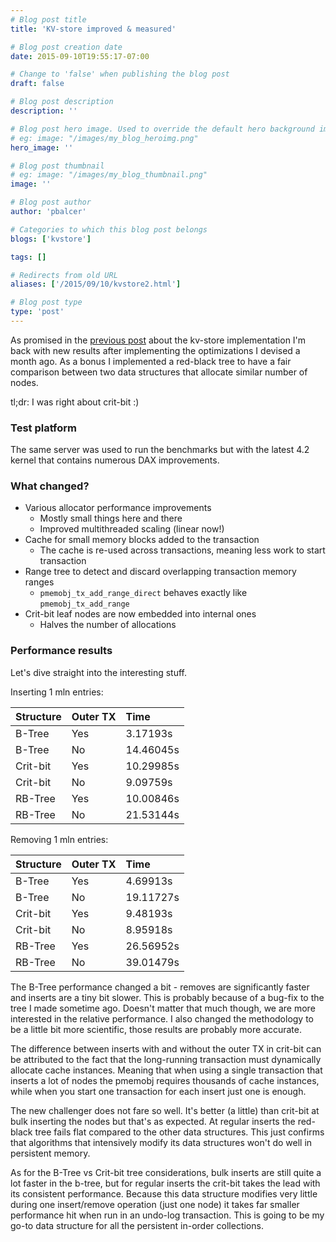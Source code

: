 ```yaml
---
# Blog post title
title: 'KV-store improved & measured'

# Blog post creation date
date: 2015-09-10T19:55:17-07:00

# Change to 'false' when publishing the blog post
draft: false

# Blog post description
description: ''

# Blog post hero image. Used to override the default hero background image.
# eg: image: "/images/my_blog_heroimg.png"
hero_image: ''

# Blog post thumbnail
# eg: image: "/images/my_blog_thumbnail.png"
image: ''

# Blog post author
author: 'pbalcer'

# Categories to which this blog post belongs
blogs: ['kvstore']

tags: []

# Redirects from old URL
aliases: ['/2015/09/10/kvstore2.html']

# Blog post type
type: 'post'
---
```


As promised in the
[previous post](/blog/2015/07/transactional-key-value-store-using-libpmemobj-diy/)
about the kv-store implementation I'm back with new results after implementing
the optimizations I devised a month ago. As a bonus I implemented a red-black
tree to have a fair comparison between two data structures that allocate similar
number of nodes.

tl;dr: I was right about crit-bit :)

### Test platform

The same server was used to run the benchmarks but with the latest 4.2 kernel
that contains numerous DAX improvements.

### What changed?

- Various allocator performance improvements
  - Mostly small things here and there
  - Improved multithreaded scaling (linear now!)
- Cache for small memory blocks added to the transaction
  - The cache is re-used across transactions, meaning less work to start
    transaction
- Range tree to detect and discard overlapping transaction memory ranges
  - `pmemobj_tx_add_range_direct` behaves exactly like `pmemobj_tx_add_range`
- Crit-bit leaf nodes are now embedded into internal ones
  - Halves the number of allocations

### Performance results

Let's dive straight into the interesting stuff.

Inserting 1 mln entries:

| Structure | Outer TX | Time      |
| :-------- | :------- | :-------- |
| B-Tree    | Yes      | 3.17193s  |
| B-Tree    | No       | 14.46045s |
| Crit-bit  | Yes      | 10.29985s |
| Crit-bit  | No       | 9.09759s  |
| RB-Tree   | Yes      | 10.00846s |
| RB-Tree   | No       | 21.53144s |

Removing 1 mln entries:

| Structure | Outer TX | Time      |
| :-------- | :------- | :-------- |
| B-Tree    | Yes      | 4.69913s  |
| B-Tree    | No       | 19.11727s |
| Crit-bit  | Yes      | 9.48193s  |
| Crit-bit  | No       | 8.95918s  |
| RB-Tree   | Yes      | 26.56952s |
| RB-Tree   | No       | 39.01479s |

The B-Tree performance changed a bit - removes are significantly faster and
inserts are a tiny bit slower. This is probably because of a bug-fix to the tree
I made sometime ago. Doesn't matter that much though, we are more interested in
the relative performance. I also changed the methodology to be a little bit more
scientific, those results are probably more accurate.

The difference between inserts with and without the outer TX in
crit-bit can be attributed to the fact that the long-running transaction must
dynamically allocate cache instances. Meaning that when using a single
transaction that inserts a lot of nodes the pmemobj requires thousands of cache
instances, while when you start one transaction for each insert just one
is enough.

The new challenger does not fare so well. It's better (a little) than crit-bit
at bulk inserting the nodes but that's as expected. At regular inserts the
red-black tree fails flat compared to the other data structures. This just
confirms that algorithms that intensively modify its data structures won't do
well in persistent memory.

As for the B-Tree vs Crit-bit tree considerations, bulk inserts are still quite
a lot faster in the b-tree, but for regular inserts the crit-bit takes
the lead with its consistent performance. Because this data structure modifies
very little during one insert/remove operation (just one node) it takes
far smaller performance hit when run in an undo-log transaction. This is going to
be my go-to data structure for all the persistent in-order collections.
